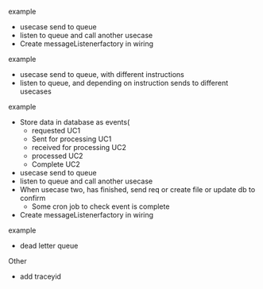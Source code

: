 example 
- usecase send to queue
- listen to queue and call another usecase
- Create messageListenerfactory in wiring

example 
- usecase send to queue, with different instructions
- listen to queue, and depending on instruction sends to different usecases

example 
- Store data in database as events(
    - requested UC1
    - Sent for processing UC1
    - received for processing UC2
    - processed UC2
    - Complete UC2
- usecase send to queue
- listen to queue and call another usecase
- When usecase two, has finished, send req or create file or update db to confirm
    - Some cron job to check event is complete
- Create messageListenerfactory in wiring

example 
- dead letter queue

Other 

- add traceyid